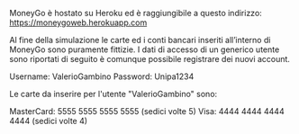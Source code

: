 MoneyGo è hostato su Heroku ed è raggiungibile a questo indirizzo: https://moneygoweb.herokuapp.com


Al fine della simulazione le carte ed i conti bancari inseriti all’interno di MoneyGo sono puramente fittizie.
I dati di accesso di un generico utente sono riportati di seguito è comunque possibile registrare dei nuovi account.

Username: ValerioGambino
Password: Unipa1234

Le carte da inserire per l'utente "ValerioGambino" sono:


MasterCard: 5555 5555 5555 5555 (sedici volte 5)
Visa: 4444 4444 4444 4444 (sedici volte 4)

